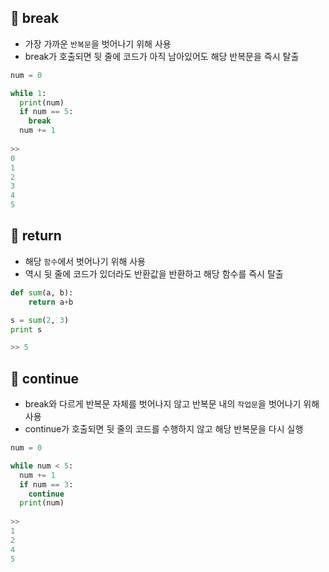 ## 📌 break
+ 가장 가까운 ```반복문```을 벗어나기 위해 사용
+ break가 호출되면 뒷 줄에 코드가 아직 남아있어도 해당 반복문을 즉시 탈출
```python
num = 0

while 1:
  print(num)
  if num == 5:
    break
  num += 1
  
>>
0
1
2
3
4
5
```

## 📌 return
+ 해당 ```함수```에서 벗어나기 위해 사용
+ 역시 뒷 줄에 코드가 있더라도 반환값을 반환하고 해당 함수를 즉시 탈출
```python
def sum(a, b):
    return a+b

s = sum(2, 3)
print s

>> 5
```

## 📌 continue
+ break와 다르게 반복문 자체를 벗어나지 않고 반복문 내의 ```작업문```을 벗어나기 위해 사용
+ continue가 호출되면 뒷 줄의 코드를 수행하지 않고 해당 반복문을 다시 실행
```python
num = 0

while num < 5:
  num += 1
  if num == 3:
    continue
  print(num)
  
>>
1
2
4
5
```
